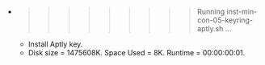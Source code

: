 * >>>>>>>>> Running inst-min-con-05-keyring-aptly.sh ...
  * Install Aptly key.
  * Disk size = 1475608K. Space Used = 8K. Runtime = 00:00:00:01.
